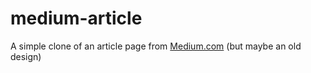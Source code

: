 # medium-article

A simple clone of an article page from [Medium.com](https://medium.com/) (but maybe an old design)
